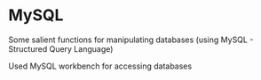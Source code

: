# MySQL
Some salient functions for manipulating databases (using MySQL - Structured Query Language)

Used MySQL workbench for accessing databases
